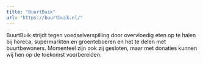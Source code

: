 ```yaml
---
title: "BuurtBuik"
url: "https://buurtbuik.nl/"
---
```


BuurtBuik strijdt tegen voedselverspilling door overvloedig eten op te halen bij horeca, supermarkten en groenteboeren en het te delen met buurtbewoners. Momenteel zijn ook zij gesloten, maar met donaties kunnen wij hen op de toekomst voorbereiden.
